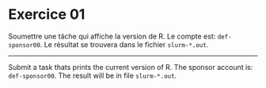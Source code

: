 
# Exercice 01

Soumettre une tâche qui affiche la version de R. 
Le compte est: `def-sponsor00`.
Le résultat se trouvera dans le fichier `slurm-*.out`.

---

Submit a task thats prints the current version of R. 
The sponsor account is: `def-sponsor00`.
The result will be in file `slurm-*.out`.
